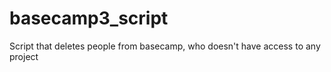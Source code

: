 # basecamp3_script
Script that deletes people from basecamp, who doesn't have access to any project
